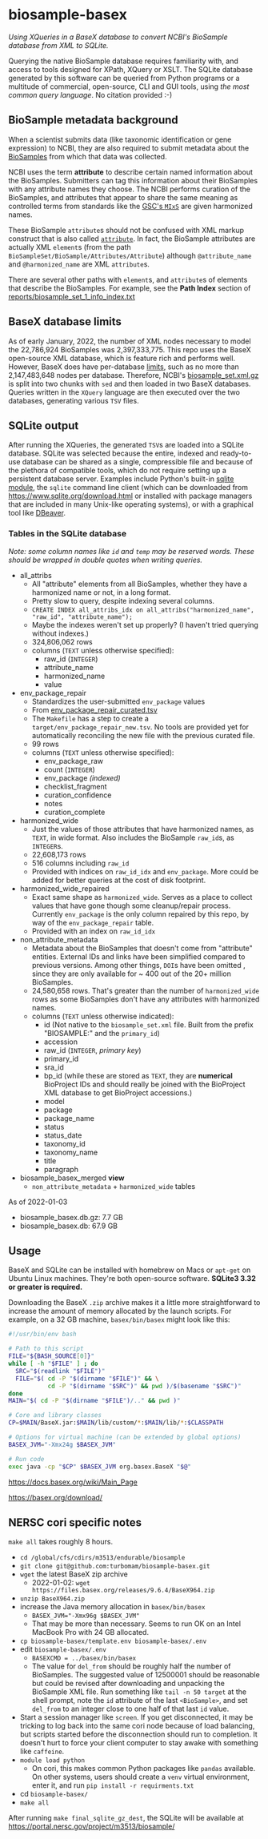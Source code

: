 # biosample-basex
_Using XQueries in a BaseX database to convert NCBI's BioSample database from XML to SQLite._

Querying the native BioSample database requires familiarity with, and access to tools designed for XPath, XQuery or XSLT. The SQLite database generated by this software can be queried from Python programs or a multitude of commercial, open-source, CLI and GUI tools, using _the most common query language_. No citation provided :-)

## BioSample metadata background

When a scientist submits data (like taxonomic identification or gene expression) to NCBI, they are also required to submit metadata about the [BioSamples](https://www.ncbi.nlm.nih.gov/biosample/) from which that data was collected. 

NCBI uses the term **attribute** to describe certain named information about the BioSamples. Submitters can tag this information about their BioSamples with any attribute names they choose. The NCBI performs curation of the BioSamples, and attributes that appear to share the same meaning as controlled terms from standards like the [GSC's `MIxS`](https://gensc.org/mixs/) are given harmonized names.

These BioSample `attribute`s should not be confused with XML markup construct that is also called [`attribute`](https://en.wikipedia.org/wiki/XML#Key_terminology). In fact, the BioSample attributes are actually XML `element`s (from the path `BioSampleSet/BioSample/Attributes/Attribute`) although `@attribute_name` and `@harmonized_name` are XML `attribute`s.

There are several other paths with `element`s, and `attribute`s of elements that describe the BioSamples. For example, see the **Path Index** section of [reports/biosample_set_1_info_index.txt](reports/biosample_set_1_info_index.txt)

## BaseX database limits

As of early January, 2022, the number of XML nodes necessary to model the 22,786,924 BioSamples was 2,397,333,775. This repo uses the BaseX open-source XML database, which is feature rich and performs well. However, BaseX does have per-database [limits](https://docs.basex.org/wiki/Statistics), such as no more than 2,147,483,648 nodes per database. Therefore, NCBI's [biosample_set.xml.gz](https://ftp.ncbi.nlm.nih.gov/biosample/) is split into two chunks with `sed` and then loaded in two BaseX databases. Queries written in the `XQuery` language are then executed over the two databases, generating various `TSV` files.  


## SQLite output

After running the XQueries, the generated `TSV`s are loaded into a SQLite database. SQLite was selected because the entire, indexed and ready-to-use database can be shared as a single, compressible file and because of the plethora of compatible tools, which do not require setting up a persistent database server. Examples include Python's built-in [sqlite module](https://docs.python.org/3/library/sqlite3.html), the `sqlite` command line client (which can be downloaded from https://www.sqlite.org/download.html or installed with package managers that are included in many Unix-like operating systems), or with a graphical tool like [DBeaver](https://dbeaver.io/download/). 

### Tables in the SQLite database 

_Note: some column names like `id` and `temp` may be reserved words. These should be wrapped in double quotes when writing queries._

- all_attribs
    - All "attribute" elements from all BioSamples, whether they have a harmonized name or not, in a long format.
    - Pretty slow to query, despite indexing several columns.
    - `CREATE INDEX all_attribs_idx on all_attribs("harmonized_name", "raw_id", "attribute_name");`
    - Maybe the indexes weren't set up properly? (I haven't tried querying without indexes.)
    - 324,806,062 rows
    - columns (`TEXT` unless otherwise specified):
        - raw_id (`INTEGER`)
        - attribute_name
        - harmonized_name
        - value
- env_package_repair
    - Standardizes the user-submitted `env_package` values
    - From [env_package_repair_curated.tsv](env_package_repair_curated.tsv)
    - The `Makefile` has a step to create a `target/env_package_repair_new.tsv`. No tools are provided yet for automatically reconciling the new file with the previous curated file.
    - 99 rows
    - columns (`TEXT` unless otherwise specified):
        - env_package_raw
        - count (`INTEGER`)
        - env_package _(indexed)_
        - checklist_fragment
        - curation_confidence
        - notes
        - curation_complete
- harmonized_wide
    - Just the values of those attributes that have harmonized names, as `TEXT`, in wide format. Also includes the BioSample `raw_id`s, as `INTEGER`s.
    - 22,608,173 rows
    - 516 columns including `raw_id`
    - Provided with indices on `raw_id_idx` and `env_package`. More could be added for better queries at the cost of disk footprint.
- harmonized_wide_repaired
    - Exact same shape as `harmonized_wide`. Serves as a place to collect values that have gone though some cleanup/repair process. Currently `env_package` is the only column repaired by this repo, by way of the `env_package_repair` table.
    - Provided with an index on `raw_id_idx`
- non_attribute_metadata
    - Metadata about the BioSamples that doesn't come from "attribute" entities. External IDs and links have been simplified compared to previous versions. Among other things, `DOI`s have been omitted , since they are only available for ~ 400 out of the 20+ million BioSamples.
    - 24,580,658 rows. That's greater than the number of `harmonized_wide` rows as some BioSamples don't have any attributes with harmonized names.
    - columns (`TEXT` unless otherwise indicated):
        - id (Not native to the `biosample_set.xml` file. Built from the prefix "BIOSAMPLE:" and the `primary_id`)
        - accession
        - raw_id (`INTEGER`, _primary key_)
        - primary_id
        - sra_id
        - bp_id (while these are stored as `TEXT`, they are **numerical** BioProject IDs and should really be joined with the BioProject XML database to get BioProject accessions.)
        - model
        - package
        - package_name
        - status
        - status_date
        - taxonomy_id
        - taxonomy_name
        - title
        - paragraph
- biosample_basex_merged **view**
    - `non_attribute_metadata` + `harmonized_wide` tables

As of 2022-01-03
- biosample_basex.db.gz: 7.7 GB
- biosample_basex.db:   67.9 GB

## Usage

BaseX and SQLite can be installed with homebrew on Macs or `apt-get` on Ubuntu Linux machines. They're both open-source software. **SQLite3 3.32 or greater is required.**

Downloading the BaseX `.zip` archive makes it a little more straightforward to increase the amount of memory allocated by the launch scripts. For example, on a 32 GB machine, `basex/bin/basex` might look like this:

```bash
#!/usr/bin/env bash

# Path to this script
FILE="${BASH_SOURCE[0]}"
while [ -h "$FILE" ] ; do
  SRC="$(readlink "$FILE")"
  FILE="$( cd -P "$(dirname "$FILE")" && \
           cd -P "$(dirname "$SRC")" && pwd )/$(basename "$SRC")"
done
MAIN="$( cd -P "$(dirname "$FILE")/.." && pwd )"

# Core and library classes
CP=$MAIN/BaseX.jar:$MAIN/lib/custom/*:$MAIN/lib/*:$CLASSPATH

# Options for virtual machine (can be extended by global options)
BASEX_JVM="-Xmx24g $BASEX_JVM"

# Run code
exec java -cp "$CP" $BASEX_JVM org.basex.BaseX "$@"
```

https://docs.basex.org/wiki/Main_Page

https://basex.org/download/


## NERSC cori specific notes

`make all` takes roughly 8 hours.

- `cd /global/cfs/cdirs/m3513/endurable/biosample`
- `git clone git@github.com:turbomam/biosample-basex.git` 
- `wget` the latest BaseX zip archive
    - 2022-01-02: `wget https://files.basex.org/releases/9.6.4/BaseX964.zip`
- `unzip BaseX964.zip`
- increase the Java memory allocation in `basex/bin/basex`
    - `BASEX_JVM="-Xmx96g $BASEX_JVM"`
    - That may be more than necessary. Seems to run OK on an Intel MacBook Pro with 24 GB allocated.
- `cp biosample-basex/template.env biosample-basex/.env`
- edit `biosample-basex/.env`
    - `BASEXCMD = ../basex/bin/basex`
    - The value for `del_from` should be roughly half the number of BioSamples. The suggested value of 12500001 should be reasonable but could be revised after downloading and unpacking the BioSample XML file. Run something like `tail -n 50 target` at the shell prompt, note the `id` attribute of the last `<BioSample>`, and set `del_from` to an integer close to one half of that last `id` value. 
- Start a session manager like `screen`. If you get disconnected, it may be tricking to log back into the same cori node because of load balancing, but scripts started before the disconnection should run to completion. It doesn't hurt to force your client computer to stay awake with something like `caffeine`.
- `module load python`
    - On cori, this makes common Python packages like `pandas` available. On other systems, users should create a `venv` virtual environment, enter it, and run `pip install -r requirments.txt`
- cd `biosample-basex/`
- `make all`

After running `make final_sqlite_gz_dest`, the SQLite will be available at https://portal.nersc.gov/project/m3513/biosample/
